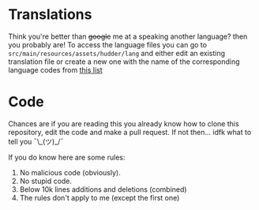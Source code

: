 # Translations
Think you're better than ~~google~~ me at a speaking another language? then you probably are!
To access the language files you can go to `src/main/resources/assets/hudder/lang` and either edit an existing translation file or create a new one with the name of the corresponding language codes from [this list](https://minecraft.wiki/w/Language)

# Code
Chances are if you are reading this you already know how to clone this repository, edit the code and make a pull request. If not then... idfk what to tell you ¯\\\_(ツ)_/¯

If you do know here are some rules:
1. No malicious code (obviously).
2. No stupid code.
3. Below 10k lines additions and deletions (combined)
4. The rules don't apply to me (except the first one)
